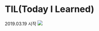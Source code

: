 # TIL(Today I Learned)

2019.03.19 시작
<img src="https://github.githubassets.com/images/modules/open_graph/github-mark.png"></img>
